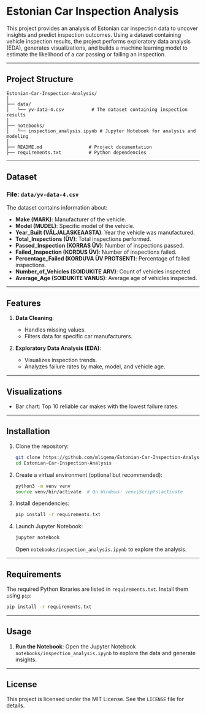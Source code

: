 # Estonian Car Inspection Analysis

This project provides an analysis of Estonian car inspection data to uncover insights and predict inspection outcomes. Using a dataset containing vehicle inspection results, the project performs exploratory data analysis (EDA), generates visualizations, and builds a machine learning model to estimate the likelihood of a car passing or failing an inspection.

---

## Project Structure

```
Estonian-Car-Inspection-Analysis/
│
├── data/
│   └── yv-data-4.csv          # The dataset containing inspection results
│
├── notebooks/
│   └── inspection_analysis.ipynb # Jupyter Notebook for analysis and modeling
│
├── README.md                 # Project documentation
├── requirements.txt          # Python dependencies
```

---

## Dataset

### File: `data/yv-data-4.csv`
The dataset contains information about:
- **Make (MARK)**: Manufacturer of the vehicle.
- **Model (MUDEL)**: Specific model of the vehicle.
- **Year_Built (VÄLJALASKEAASTA)**: Year the vehicle was manufactured.
- **Total_Inspections (ÜV)**: Total inspections performed.
- **Passed_Inspection (KORRAS ÜV)**: Number of inspections passed.
- **Failed_Inspection (KORDUS ÜV)**: Number of inspections failed.
- **Percentage_Failed (KORDUVA ÜV PROTSENT)**: Percentage of failed inspections.
- **Number_of_Vehicles (SOIDUKITE ARV)**: Count of vehicles inspected.
- **Average_Age (SOIDUKITE VANUS)**: Average age of vehicles inspected.

---

## Features

1. **Data Cleaning**:
   - Handles missing values.
   - Filters data for specific car manufacturers.

2. **Exploratory Data Analysis (EDA)**:
   - Visualizes inspection trends.
   - Analyzes failure rates by make, model, and vehicle age.

---

## Visualizations
- Bar chart: Top 10 reliable car makes with the lowest failure rates.

---

## Installation

1. Clone the repository:
   ```bash
   git clone https://github.com/mligema/Estonian-Car-Inspection-Analysis.git
   cd Estonian-Car-Inspection-Analysis
   ```

2. Create a virtual environment (optional but recommended):
   ```bash
   python3 -m venv venv
   source venv/bin/activate  # On Windows: venv\Scripts\activate
   ```

3. Install dependencies:
   ```bash
   pip install -r requirements.txt
   ```

4. Launch Jupyter Notebook:
   ```bash
   jupyter notebook
   ```
   Open `notebooks/inspection_analysis.ipynb` to explore the analysis.

---

## Requirements
The required Python libraries are listed in `requirements.txt`. Install them using `pip`:
```bash
pip install -r requirements.txt
```

---

## Usage

1. **Run the Notebook**:
   Open the Jupyter Notebook `notebooks/inspection_analysis.ipynb` to explore the data and generate insights.

---

## License
This project is licensed under the MIT License. See the `LICENSE` file for details.